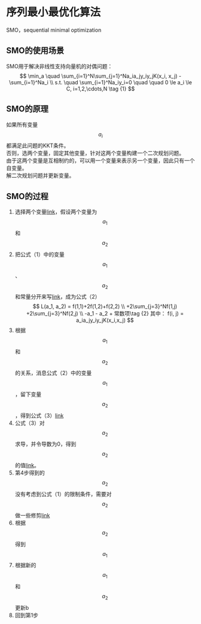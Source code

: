 # 序列最小最优化算法

SMO，sequential minimal optimization

## SMO的使用场景

SMO用于解决非线性支持向量机的对偶问题：  
$$
\min_a \quad \sum_{i=1}^N\sum_{j=1}^Na_ia_jy_iy_jK(x_i, x_j) - \sum_{i=1}^Na_i  \\
s.t. \quad \sum_{i=1}^Na_iy_i=0
\quad \quad 0 \le a_i \le C, i=1,2,\cdots,N   \tag {1}
$$

## SMO的原理

如果所有变量$$a_i$$都满足此问题的KKT条件。  
否则，选两个变量，固定其他变量，针对这两个变量构建一个二次规划问题。   
由于这两个变量是互相制约的，可以用一个变量来表示另一个变量，因此只有一个自变量。  
解二次规划问题并更新变量。  

## SMO的过程

1. 选择两个变量[link](https://windmising.gitbook.io/lihang-tongjixuexifangfa/smo/16)，假设两个变量为$$a_1$$和$$a_2$$  
2. 把公式（1）中的变量$$a_1$$、$$a_2$$和常量分开来写[link](https://windmising.gitbook.io/lihang-tongjixuexifangfa/smo/17)，成为公式（2）  
$$
L(a_1, a_2) = f(1,1)+2f(1,2)+f(2,2) \\
+2\sum_{j=3}^Nf(1,j) +2\sum_{j=3}^Nf(2,j) \\
-a_1 - a_2 + 常数项\tag {2}
其中：
f(i, j) = a_ia_jy_iy_jK(x_i,x_j)
$$
3. 根据$$a_1$$和$$a_2$$的关系，消息公式（2）中的变量$$a_1$$，留下变量$$a_2$$，得到公式（3）[link](https://windmising.gitbook.io/lihang-tongjixuexifangfa/smo/18)  
4. 公式（3）对$$a_2$$求导，并令导数为0，得到$$a_2$$的值[link](https://windmising.gitbook.io/lihang-tongjixuexifangfa/smo/19)。  
5. 第4步得到的$$a_2$$没有考虑到公式（1）的限制条件，需要对$$a_2$$做一些修剪[link](https://windmising.gitbook.io/lihang-tongjixuexifangfa/smo/20)  
6. 根据$$a_2$$得到$$a_1$$  
7. 根据新的$$a_1$$和$$a_2$$更新b  
8. 回到第1步